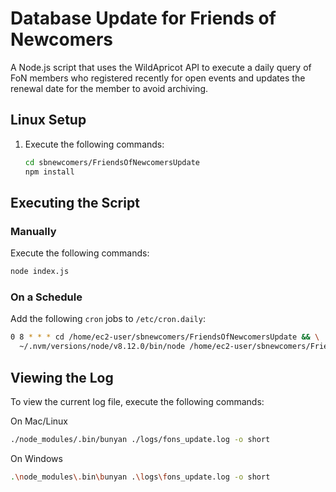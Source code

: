 # Database Update for Friends of Newcomers

A Node.js script that uses the WildApricot API to execute a daily query of FoN members who registered recently for open events and updates the renewal date for the member to avoid archiving.

## Linux Setup

1. Execute the following commands:

   ```bash
   cd sbnewcomers/FriendsOfNewcomersUpdate
   npm install
   ```

## Executing the Script

### Manually

Execute the following commands:

```bash
node index.js
```

### On a Schedule

Add the following `cron` jobs to `/etc/cron.daily`:

```bash
0 8 * * * cd /home/ec2-user/sbnewcomers/FriendsOfNewcomersUpdate && \
  ~/.nvm/versions/node/v8.12.0/bin/node /home/ec2-user/sbnewcomers/FriendsOfNewcomersUpdate/index.js
```

## Viewing the Log

To view the current log file, execute the following commands:

On Mac/Linux

```bash
./node_modules/.bin/bunyan ./logs/fons_update.log -o short
```

On Windows

```bash
.\node_modules\.bin\bunyan .\logs\fons_update.log -o short
```
